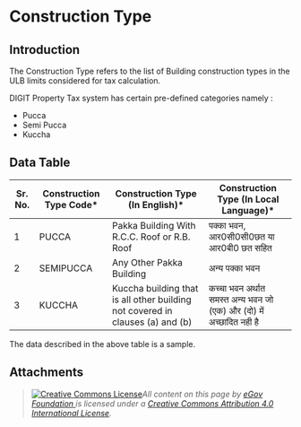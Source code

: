 # Construction Type

## Introduction <a href="#introduction" id="introduction"></a>

The Construction Type refers to the list of Building construction types in the ULB limits considered for tax calculation.

DIGIT Property Tax system has certain pre-defined categories namely :

* Pucca
* Semi Pucca
* Kuccha

## Data Table <a href="#data-table" id="data-table"></a>

| Sr. No. | Construction Type Code\* | Construction Type (In English)\*                                              | Construction Type (In Local Language)\*                             |
| ------- | ------------------------ | ----------------------------------------------------------------------------- | ------------------------------------------------------------------- |
| 1       | PUCCA                    | Pakka Building With R.C.C. Roof or R.B. Roof                                  | पक्का भवन, आर0सी0सी0छत या आर0बी0 छत सहित                            |
| 2       | SEMIPUCCA                | Any Other Pakka Building                                                      | अन्य पक्का भवन                                                      |
| 3       | KUCCHA                   | Kuccha building that is all other building not covered in clauses (a) and (b) | कच्चा भवन अर्थात समस्त अन्य भवन जो (एक) और (दो) में अच्छादित नही है |

The data described in the above table is a sample.

## Attachments

> [![Creative Commons License](https://i.creativecommons.org/l/by/4.0/80x15.png)](http://creativecommons.org/licenses/by/4.0/)_All content on this page by_ [_eGov Foundation_ ](https://egov.org.in/)_is licensed under a_ [_Creative Commons Attribution 4.0 International License_](http://creativecommons.org/licenses/by/4.0/)_._
